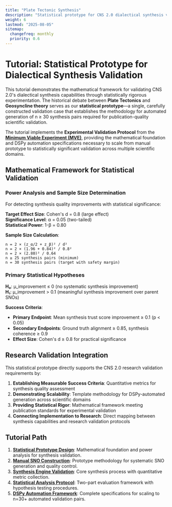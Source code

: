 ```yaml
---
title: "Plate Tectonic Synthesis"
description: "Statistical prototype for CNS 2.0 dialectical synthesis validation"
weight: 6
lastmod: "2025-08-05"
sitemap:
  changefreq: monthly
  priority: 0.6
---
```


# Tutorial: Statistical Prototype for Dialectical Synthesis Validation

This tutorial demonstrates the mathematical framework for validating CNS 2.0's dialectical synthesis capabilities through statistically rigorous experimentation. The historical debate between **Plate Tectonics** and **Geosyncline theory** serves as our **statistical prototype**—a single, carefully constructed validation case that establishes the methodology for automated generation of n ≥ 30 synthesis pairs required for publication-quality scientific validation.

The tutorial implements the **Experimental Validation Protocol** from the **[Minimum Viable Experiment (MVE)](/guides/cns-2.0-research-roadmap/chapter-2-minimum-viable-experiment/)**, providing the mathematical foundation and DSPy automation specifications necessary to scale from manual prototype to statistically significant validation across multiple scientific domains.

## Mathematical Framework for Statistical Validation

### Power Analysis and Sample Size Determination

For detecting synthesis quality improvements with statistical significance:

**Target Effect Size**: Cohen's d = 0.8 (large effect)  
**Significance Level**: α = 0.05 (two-tailed)  
**Statistical Power**: 1-β = 0.80  

**Sample Size Calculation**:
```
n = 2 × (z_α/2 + z_β)² / d²
n = 2 × (1.96 + 0.84)² / 0.8²
n = 2 × (2.80)² / 0.64
n ≥ 25 synthesis pairs (minimum)
n = 30 synthesis pairs (target with safety margin)
```

### Primary Statistical Hypotheses

**H₀**: μ_improvement ≤ 0 (no systematic synthesis improvement)  
**H₁**: μ_improvement > 0.1 (meaningful synthesis improvement over parent SNOs)

**Success Criteria**:
- **Primary Endpoint**: Mean synthesis trust score improvement ≥ 0.1 (p < 0.05)
- **Secondary Endpoints**: Ground truth alignment ≥ 0.85, synthesis coherence ≥ 0.9
- **Effect Size**: Cohen's d ≥ 0.8 for practical significance

## Research Validation Integration

This statistical prototype directly supports the CNS 2.0 research validation requirements by:

1. **Establishing Measurable Success Criteria**: Quantitative metrics for synthesis quality assessment
2. **Demonstrating Scalability**: Template methodology for DSPy-automated generation across scientific domains  
3. **Providing Statistical Rigor**: Mathematical framework meeting publication standards for experimental validation
4. **Connecting Implementation to Research**: Direct mapping between synthesis capabilities and research validation protocols

## Tutorial Path

1.  **[Statistical Prototype Design](./1-introduction/)**: Mathematical foundation and power analysis for synthesis validation.
2.  **[Manual SNO Construction](./2-building-the-sno/)**: Prototype methodology for systematic SNO generation and quality control.
3.  **[Synthesis Engine Validation](./3-running-the-synthesis/)**: Core synthesis process with quantitative metric collection.
4.  **[Statistical Analysis Protocol](./4-analyzing-the-results/)**: Two-part evaluation framework with hypothesis testing procedures.
5.  **[DSPy Automation Framework](./5-dspy-automation-framework/)**: Complete specifications for scaling to n=30+ automated validation pairs.